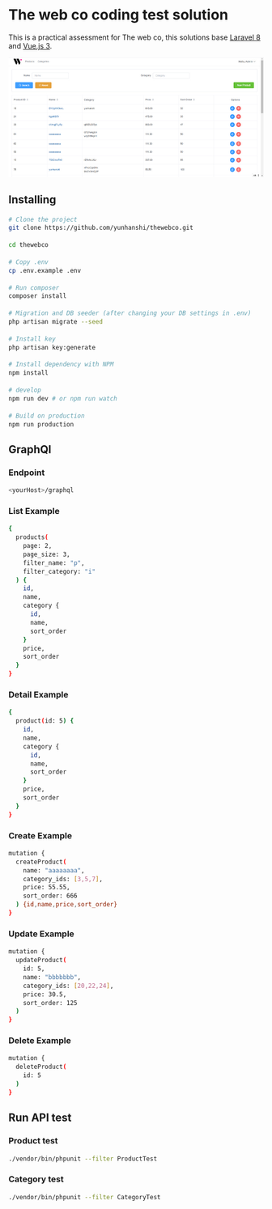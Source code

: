 # The web co coding test solution
This is a practical assessment for The web co, this solutions base [Laravel 8](https://laravel.com/) and [Vue.js 3](https://github.com/vuejs/vue). 

![screenshot](screenshot/screenshot.jpg)

## Installing

```bash
# Clone the project
git clone https://github.com/yunhanshi/thewebco.git

cd thewebco

# Copy .env
cp .env.example .env

# Run composer
composer install

# Migration and DB seeder (after changing your DB settings in .env)
php artisan migrate --seed

# Install key
php artisan key:generate

# Install dependency with NPM
npm install

# develop
npm run dev # or npm run watch

# Build on production
npm run production
```

## GraphQl
### Endpoint
```bash
<yourHost>/graphql
```
### List Example
```bash
{
  products(
    page: 2,
    page_size: 3,
    filter_name: "p",
    filter_category: "i"
  ) {
    id,
    name,
    category {
      id,
      name,
      sort_order
    }
    price,
    sort_order
  }
}
```
### Detail Example
```bash
{
  product(id: 5) {
    id,
    name,
    category {
      id,
      name,
      sort_order
    }
    price,
    sort_order
  }
}
```
### Create Example
```bash
mutation {
  createProduct(
    name: "aaaaaaaa",
    category_ids: [3,5,7],
    price: 55.55,
    sort_order: 666
  ) {id,name,price,sort_order}
}
```
### Update Example
```bash
mutation {
  updateProduct(
    id: 5,
    name: "bbbbbbb",
    category_ids: [20,22,24],
    price: 30.5,
    sort_order: 125
  )
}
```
### Delete Example
```bash
mutation {
  deleteProduct(
    id: 5
  )
}
```

## Run API test
### Product test
```bash
./vendor/bin/phpunit --filter ProductTest
```
### Category test
```bash
./vendor/bin/phpunit --filter CategoryTest
```
